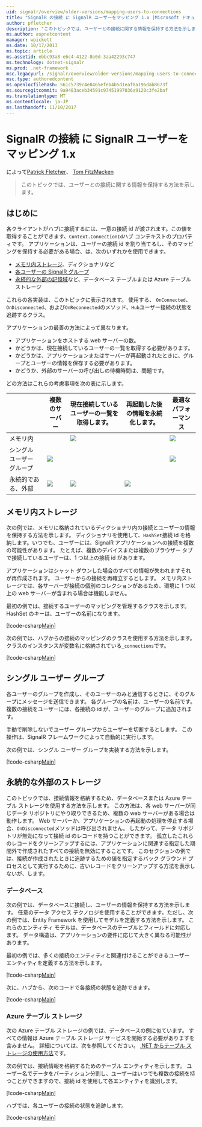 ```yaml
---
uid: signalr/overview/older-versions/mapping-users-to-connections
title: "SignalR の接続 に SignalR ユーザーをマッピング 1.x |Microsoft ドキュメント"
author: pfletcher
description: "このトピックでは、ユーザーとの接続に関する情報を保持する方法を示します。"
ms.author: aspnetcontent
manager: wpickett
ms.date: 10/17/2013
ms.topic: article
ms.assetid: ebbc93a8-e6c4-4122-8e0d-3aa42293c747
ms.technology: dotnet-signalr
ms.prod: .net-framework
msc.legacyurl: /signalr/overview/older-versions/mapping-users-to-connections
msc.type: authoredcontent
ms.openlocfilehash: 561c5739c4e8465efeb4b5d1eaf8a196dab8673f
ms.sourcegitcommit: 9a9483aceb34591c97451997036a9120c3fe2baf
ms.translationtype: MT
ms.contentlocale: ja-JP
ms.lasthandoff: 11/10/2017
---
```

<a name="mapping-signalr-users-to-connections-in-signalr-1x"></a>SignalR の接続 に SignalR ユーザーをマッピング 1.x
====================
によって[Patrick Fletcher](https://github.com/pfletcher)、 [Tom FitzMacken](https://github.com/tfitzmac)

> このトピックでは、ユーザーとの接続に関する情報を保持する方法を示します。


## <a name="introduction"></a>はじめに

各クライアントがハブに接続するには、一意の接続 id が渡されます。この値を取得することができます、`Context.ConnectionId`ハブ コンテキストのプロパティです。 アプリケーションは、ユーザーの接続 id を割り当てるし、そのマッピングを保持する必要がある場合、は、次のいずれかを使用できます。

- [メモリ内ストレージ](#inmemory)、ディクショナリなど
- [各ユーザーの SignalR グループ](#groups)
- [永続的な外部の記憶域](#database)など、データベース テーブルまたは Azure テーブル ストレージ

これらの各実装は、このトピックに表示されます。 使用する、 `OnConnected`、 `OnDisconnected`、および`OnReconnected`のメソッド、`Hub`ユーザー接続の状態を追跡するクラス。

アプリケーションの最善の方法によって異なります。

- アプリケーションをホストする web サーバーの数。
- かどうかは、現在接続しているユーザーの一覧を取得する必要があります。
- かどうかは、アプリケーションまたはサーバーが再起動されたときに、グループとユーザーの情報を保存する必要があります。
- かどうか、外部のサーバーの呼び出しの待機時間は、問題です。

どの方法はこれらの考慮事項を次の表に示します。

|  | 複数のサーバー | 現在接続しているユーザーの一覧を取得します。 | 再起動した後の情報を永続化します。 | 最適なパフォーマンス |
| --- | --- | --- | --- | --- |
| メモリ内 |  | ![](mapping-users-to-connections/_static/image1.png) |  | ![](mapping-users-to-connections/_static/image2.png) |
| シングル ユーザー グループ | ![](mapping-users-to-connections/_static/image3.png) |  |  | ![](mapping-users-to-connections/_static/image4.png) |
| 永続的である、外部 | ![](mapping-users-to-connections/_static/image5.png) | ![](mapping-users-to-connections/_static/image6.png) | ![](mapping-users-to-connections/_static/image7.png) |  |

<a id="inmemory"></a>

## <a name="in-memory-storage"></a>メモリ内ストレージ

次の例では、メモリに格納されているディクショナリ内の接続とユーザーの情報を保持する方法を示します。 ディクショナリを使用して、`HashSet`接続 id を格納します。いつでも、ユーザーには、SignalR アプリケーションへの接続を複数の可能性があります。 たとえば、複数のデバイスまたは複数のブラウザー タブで接続しているユーザーは、1 つ以上の接続 id があります。

アプリケーションはシャット ダウンした場合のすべての情報が失われますそれが再作成されます。 ユーザーからの接続を再確立するとします。 メモリ内ストレージでは、各サーバーが接続の個別のコレクションがあるため、環境に 1 つ以上の web サーバーが含まれる場合は機能しません。

最初の例では、接続するユーザーのマッピングを管理するクラスを示します。 HashSet のキーは、ユーザーの名前になります。

[!code-csharp[Main](mapping-users-to-connections/samples/sample1.cs)]

次の例では、ハブからの接続のマッピングのクラスを使用する方法を示します。 クラスのインスタンスが変数名に格納されている`_connections`です。

[!code-csharp[Main](mapping-users-to-connections/samples/sample2.cs)]

<a id="groups"></a>

## <a name="single-user-groups"></a>シングル ユーザー グループ

各ユーザーのグループを作成し、そのユーザーのみと通信するときに、そのグループにメッセージを送信できます。 各グループの名前は、ユーザーの名前です。 複数の接続をユーザーには、各接続の id が、ユーザーのグループに追加されます。

手動で削除しないでユーザー グループからユーザーを切断するとします。 この操作は、SignalR フレームワークによって自動的に実行します。

次の例では、シングル ユーザー グループを実装する方法を示します。

[!code-csharp[Main](mapping-users-to-connections/samples/sample3.cs)]

<a id="database"></a>

## <a name="permanent-external-storage"></a>永続的な外部のストレージ

このトピックでは、接続情報を格納するため、データベースまたは Azure テーブル ストレージを使用する方法を示します。 この方法は、各 web サーバーが同じデータ リポジトリにやり取りできるため、複数の web サーバーがある場合は動作します。 Web サーバーか、アプリケーションの再起動の処理を停止する場合、`OnDisconnected`メソッドは呼び出されません。 したがって、データ リポジトリが無効になって接続 id のレコードを持つことができます。 孤立したこれらのレコードをクリーンアップするには、アプリケーションに関連する指定した期間外で作成されたすべての接続を無効にすることです。 このセクションの例では、接続が作成されたときに追跡するための値を指定するバック グラウンド プロセスとして実行するために、古いレコードをクリーンアップする方法を表示しないが、します。

### <a name="database"></a>データベース

次の例では、データベースに接続し、ユーザーの情報を保持する方法を示します。 任意のデータ アクセス テクノロジを使用することができます。ただし、次の例では、Entity Framework を使用してモデルを定義する方法を示します。 これらのエンティティ モデルは、データベースのテーブルとフィールドに対応します。 データ構造は、アプリケーションの要件に応じて大きく異なる可能性があります。

最初の例では、多くの接続のエンティティと関連付けることができるユーザー エンティティを定義する方法を示します。

[!code-csharp[Main](mapping-users-to-connections/samples/sample4.cs)]

次に、ハブから、次のコードで各接続の状態を追跡できます。

[!code-csharp[Main](mapping-users-to-connections/samples/sample5.cs)]

### <a name="azure-table-storage"></a>Azure テーブル ストレージ

次の Azure テーブル ストレージの例では、データベースの例に似ています。 すべての情報は Azure テーブル ストレージ サービスを開始する必要がありますを含みません。 詳細については、次を参照してください。 [.NET からテーブル ストレージの使用方法](https://azure.microsoft.com/en-us/documentation/articles/storage-dotnet-how-to-use-tables/)です。

次の例では、接続情報を格納するためのテーブル エンティティを示します。 ユーザー名でデータをパーティション分割し、ユーザーはいつでも複数の接続を持つことができますので、接続 id を使用して各エンティティを識別します。

[!code-csharp[Main](mapping-users-to-connections/samples/sample6.cs)]

ハブでは、各ユーザーの接続の状態を追跡します。

[!code-csharp[Main](mapping-users-to-connections/samples/sample7.cs)]
